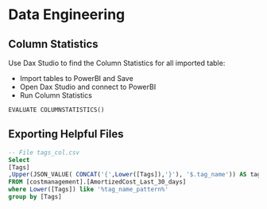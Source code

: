 # Data Engineering

## Column Statistics

Use Dax Studio to find the Column Statistics for all imported table:

* Import tables to PowerBI and Save
* Open Dax Studio and connect to PowerBI
* Run Column Statistics

```
EVALUATE COLUMNSTATISTICS()
```

## Exporting Helpful Files

```sql
-- File tags_col.csv
Select
[Tags]
,Upper(JSON_VALUE( CONCAT('{',Lower([Tags]),'}'), '$.tag_name')) AS tag_name
FROM [costmanagement].[AmortizedCost_Last_30_days]
where Lower([Tags]) like '%tag_name_pattern%'
group by [Tags]

```
